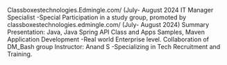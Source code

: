 Classboxestechnologies.Edmingle.com/ (July- August 2024
IT Manager Specialist -Special Participation in a study group, promoted by classboxestechnologies.edmingle.com/ (July- August 2024)
Summary Presentation:  Java, Java Spring API Class and Apps Samples, Maven Application Development -Real world Enterprise level.
Collaboration of DM_Bash group
Instructor: Anand S -Specializing in Tech Recruitment and Training.
